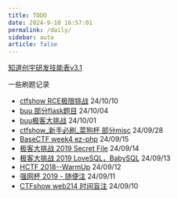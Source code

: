 ```yaml
---
title: TODO
date: 2024-9-10 16:57:01
permalink: /daily/
sidebar: auto
article: false
---
```


[知道创宇研发技能表v3.1](https://blog.knownsec.com/Knownsec_RD_Checklist/index.html)


一些刷题记录

- [ctfshow RCE极限挑战](/pages/286e6c/)  24/10/10
- [buu 部分flask题目](/pages/969484/)        24/10/04
- [buu极客大挑战](/pages/8f5e89/)       24/10/01
- [ctfshow_新手必刷_菜狗杯 部分misc](/pages/276266/)       24/09/28
- [BaseCTF week4 ez-php](/pages/a0e9c3/#fin-ez-php)       24/09/15
- [极客大挑战 2019  Secret File](/pages/276200/)       24/09/14
- [极客大挑战 2019 LoveSQL，BabySQL](/pages/7402d2/)       24/09/13
- [HCTF 2018--WarmUp](/pages/36ca45/)      24/09/12
- [强网杯 2019 - 随便注](/pages/a7f3bd/)      24/09/11
- [CTFshow web214 时间盲注](/pages/dfa81f/)            24/09/10